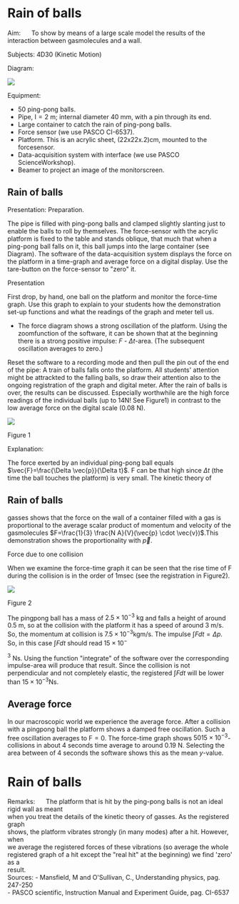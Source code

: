 # Rain of balls 

Aim: $\quad$ To show by means of a large scale model the results of the interaction between gasmolecules and a wall.

Subjects: 4D30 (Kinetic Motion)

Diagram:

![](https://cdn.mathpix.com/cropped/2024_06_24_2db903f4b5bb1dcd3e74g-1.jpg?height=520&width=1127&top_left_y=434&top_left_x=583)

Equipment:

- 50 ping-pong balls.
- Pipe, $\mathrm{I}=2 \mathrm{~m}$; internal diameter $40 \mathrm{~mm}$, with a pin through its end.
- Large container to catch the rain of ping-pong balls.
- Force sensor (we use PASCO CI-6537).
- Platform. This is an acrylic sheet, (22x22x.2)cm, mounted to the forcesensor.
- Data-acquisition system with interface (we use PASCO ScienceWorkshop).
- Beamer to project an image of the monitorscreen.


## Rain of balls

Presentation: Preparation.

The pipe is filled with ping-pong balls and clamped slightly slanting just to enable the balls to roll by themselves. The force-sensor with the acrylic platform is fixed to the table and stands oblique, that much that when a ping-pong ball falls on it, this ball jumps into the large container (see Diagram). The software of the data-acquisition system displays the force on the platform in a time-graph and average force on a digital display. Use the tare-button on the force-sensor to "zero" it.

Presentation

First drop, by hand, one ball on the platform and monitor the force-time graph. Use this graph to explain to your students how the demonstration set-up functions and what the readings of the graph and meter tell us.

- The force diagram shows a strong oscillation of the platform. Using the zoomfunction of the software, it can be shown that at the beginning there is a strong positive impulse: $F$ - $\Delta t$-area. (The subsequent oscillation averages to zero.)

Reset the software to a recording mode and then pull the pin out of the end of the pipe: A train of balls falls onto the platform. All students' attention might be attrackted to the falling balls, so draw their attention also to the ongoing registration of the graph and digital meter. After the rain of balls is over, the results can be discussed. Especially worthwhile are the high force readings of the individual balls (up to 14N! See Figure1) in contrast to the low average force on the digital scale $(0.08 \mathrm{~N})$.

![](https://cdn.mathpix.com/cropped/2024_06_24_2db903f4b5bb1dcd3e74g-2.jpg?height=841&width=642&top_left_y=1268&top_left_x=839)

Figure 1

Explanation:

The force exerted by an individual ping-pong ball equals $\vec{F}=\frac{\Delta \vec{p}}{\Delta t}$. F can be that high since $\Delta t$ (the time the ball touches the platform) is very small. The kinetic theory of

## Rain of balls

gasses shows that the force on the wall of a container filled with a gas is proportional to the average scalar product of momentum and velocity of the gasmolecules $F=\frac{1}{3} \frac{N A}{V}(\vec{p} \cdot \vec{v})$.This demonstration shows the proportionality with $\vec{p}$.

Force due to one collision

When we examine the force-time graph it can be seen that the rise time of $\mathrm{F}$ during the collision is in the order of $1 \mathrm{msec}$ (see the registration in Figure2).

![](https://cdn.mathpix.com/cropped/2024_06_24_2db903f4b5bb1dcd3e74g-3.jpg?height=859&width=439&top_left_y=644&top_left_x=946)

Figure 2

The pingpong ball has a mass of $2.5 \times 10^{-3} \mathrm{~kg}$ and falls a height of around $0.5 \mathrm{~m}$, so at the collision with the platform it has a speed of around $3 \mathrm{~m} / \mathrm{s}$. So, the momentum at collision is $7.5 \times 10^{-3} \mathrm{kgm} / \mathrm{s}$. The impulse $\int F d t=\Delta p$. So, in this case $\int F d t$ should read $15 \times 10^{-}$

${ }^{3}$ Ns. Using the function "integrate" of the software over the corresponding impulse-area will produce that result. Since the collision is not perpendicular and not completely elastic, the registered $\int F d t$ will be lower than $15 \times 10^{-3} \mathrm{Ns}$.

## Average force

In our macroscopic world we experience the average force. After a collision with a pingpong ball the platform shows a damped free oscillation. Such a free oscillation averages to $\mathrm{F}=0$. The force-time graph shows $5015 \times 10^{-3}$-collisions in about 4 seconds time average to around $0.19 \mathrm{~N}$. Selecting the area between of 4 seconds the software shows this as the mean $y$-value.

# Rain of balls 

Remarks: $\quad$ The platform that is hit by the ping-pong balls is not an ideal rigid wall as meant<br>when you treat the details of the kinetic theory of gasses. As the registered graph<br>shows, the platform vibrates strongly (in many modes) after a hit. However, when<br>we average the registered forces of these vibrations (so average the whole<br>registered graph of a hit except the "real hit" at the beginning) we find 'zero' as a<br>result.<br>Sources: - Mansfield, M and O'Sullivan, C., Understanding physics, pag. 247-250<br>- PASCO scientific, Instruction Manual and Experiment Guide, pag. CI-6537

